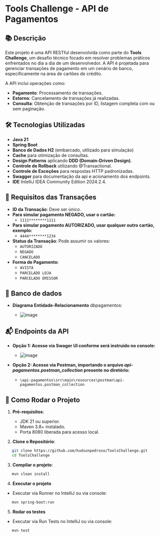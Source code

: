 # Tools Challenge - API de Pagamentos

## 📚 Descrição
Este projeto é uma API RESTful desenvolvida como parte do **Tools Challenge**, um desafio técnico focado em resolver problemas práticos enfrentados no dia a dia de um desenvolvedor. A API é projetada para gerenciar transações de pagamento em um cenário de banco, especificamente na área de cartões de crédito. 

A API inclui operações como:
- **Pagamento**: Processamento de transações.
- **Estorno**: Cancelamento de transações já realizadas.
- **Consulta**: Obtenção de transações por ID, listagem completa com ou sem paginação.

## 🛠 Tecnologias Utilizadas
- **Java 21**
- **Spring Boot**
- **Banco de Dados H2** (embarcado, utilizado para simulação)
- **Cache** para otimização de consultas.
- **Design Patterns** aplicando **DDD (Domain-Driven Design)**.
- **Controle de Rollback** utilizando @Transactional.
- **Controle de Exceções** para respostas HTTP padronizadas.
- **Swagger** para documentação da api e acionamento dos endpoints.
- **IDE** IntelliJ IDEA Community Edition 2024.2.4.

## 📑 Requisitos das Transações
- **ID da Transação**: Deve ser único.
- **Para simular pagamento NEGADO, usar o cartão:**
  - `1111********1111`
- **Para simular pagamento AUTORIZADO, usar qualquer outro cartão, exemplo:**
  - `4444********1234`
- **Status da Transação**: Pode assumir os valores:
  - `AUTORIZADO`
  - `NEGADO`
  - `CANCELADO`
- **Forma de Pagamento**:
  - `AVISTA`
  - `PARCELADO LOJA`
  - `PARCELADO EMISSOR`

## 💾 Banco de dados
- **Diagrama Entidade-Relacionamento** dbpagamentos:
  
  - ![image](https://github.com/user-attachments/assets/dd3d609c-7e1a-4087-b210-2b7d475b9fa6)

## 📬 Endpoints da API

- **Opção 1: Acesse via Swager UI conforme será instruido no console:**
  
  - ![image](https://github.com/user-attachments/assets/9561a92e-f6e6-4993-9d3d-340cd23b05a1)


- **Opção 2: Acesse via Postman, importando o arquivo *api-pagamentos.postman_collection* presente no diretório:**
  - `\api-pagamentos\src\main\resources\postman\api-pagamentos.postman_collection`

## 🚀 Como Rodar o Projeto

1. **Pré-requisitos**:
   - JDK 21 ou superior.
   - Maven 3.8+ instalado.
   - Porta 8080 liberada para acesso local.
   
2. **Clone o Repositório**:
   
```bash
   git clone https://github.com/hudsonpedroso/ToolsChallenge.git
   cd ToolsChallenge
```

3. **Compilar o projeto**:
    
```bash
   mvn clean install
```
     
4. **Executar o projeto**
-  Executar via Runner no IntelliJ ou via console:
```bash
   mvn spring-boot:run
```
 5. **Rodar os testes**
  -  Executar via Run Tests no IntelliJ ou via console:
```bash
   mvn test
```

